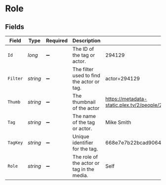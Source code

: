 # Role


## Fields

| Field                                                                         | Type                                                                          | Required                                                                      | Description                                                                   | Example                                                                       |
| ----------------------------------------------------------------------------- | ----------------------------------------------------------------------------- | ----------------------------------------------------------------------------- | ----------------------------------------------------------------------------- | ----------------------------------------------------------------------------- |
| `Id`                                                                          | *long*                                                                        | :heavy_minus_sign:                                                            | The ID of the tag or actor.                                                   | 294129                                                                        |
| `Filter`                                                                      | *string*                                                                      | :heavy_minus_sign:                                                            | The filter used to find the actor or tag.                                     | actor=294129                                                                  |
| `Thumb`                                                                       | *string*                                                                      | :heavy_minus_sign:                                                            | The thumbnail of the actor                                                    | https://metadata-static.plex.tv/2/people/27b85844536c39f3f9ac943aaad46608.jpg |
| `Tag`                                                                         | *string*                                                                      | :heavy_minus_sign:                                                            | The name of the tag or actor.                                                 | Mike Smith                                                                    |
| `TagKey`                                                                      | *string*                                                                      | :heavy_minus_sign:                                                            | Unique identifier for the tag.                                                | 668e7e7b22bcad9064350c91                                                      |
| `Role`                                                                        | *string*                                                                      | :heavy_minus_sign:                                                            | The role of the actor or tag in the media.                                    | Self                                                                          |